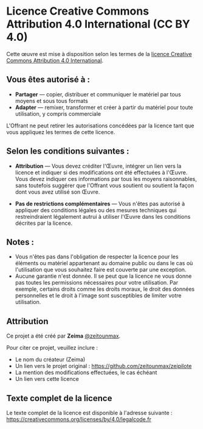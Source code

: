 # Licence Creative Commons Attribution 4.0 International (CC BY 4.0)

Cette œuvre est mise à disposition selon les termes de la [licence Creative Commons Attribution 4.0 International](https://creativecommons.org/licenses/by/4.0/deed.fr).

## Vous êtes autorisé à :

- **Partager** — copier, distribuer et communiquer le matériel par tous moyens et sous tous formats
- **Adapter** — remixer, transformer et créer à partir du matériel pour toute utilisation, y compris commerciale

L'Offrant ne peut retirer les autorisations concédées par la licence tant que vous appliquez les termes de cette licence.

## Selon les conditions suivantes :

- **Attribution** — Vous devez créditer l'Œuvre, intégrer un lien vers la licence et indiquer si des modifications ont été effectuées à l'Œuvre. Vous devez indiquer ces informations par tous les moyens raisonnables, sans toutefois suggérer que l'Offrant vous soutient ou soutient la façon dont vous avez utilisé son Œuvre.

- **Pas de restrictions complémentaires** — Vous n'êtes pas autorisé à appliquer des conditions légales ou des mesures techniques qui restreindraient légalement autrui à utiliser l'Œuvre dans les conditions décrites par la licence.

## Notes :

- Vous n'êtes pas dans l'obligation de respecter la licence pour les éléments ou matériel appartenant au domaine public ou dans le cas où l'utilisation que vous souhaitez faire est couverte par une exception.
- Aucune garantie n'est donnée. Il se peut que la licence ne vous donne pas toutes les permissions nécessaires pour votre utilisation. Par exemple, certains droits comme les droits moraux, le droit des données personnelles et le droit à l'image sont susceptibles de limiter votre utilisation.

## Attribution

Ce projet a été créé par **Zeima** [@zeitounmax](https://github.com/zeitounmax).

Pour citer ce projet, veuillez inclure :
- Le nom du créateur (Zeima)
- Un lien vers le projet original : https://github.com/zeitounmax/zeipilote
- La mention des modifications effectuées, le cas échéant
- Un lien vers cette licence

## Texte complet de la licence

Le texte complet de la licence est disponible à l'adresse suivante :
https://creativecommons.org/licenses/by/4.0/legalcode.fr
